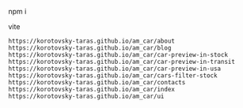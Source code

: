 npm i 

vite



    https://korotovsky-taras.github.io/am_car/about
    https://korotovsky-taras.github.io/am_car/blog
    https://korotovsky-taras.github.io/am_car/car-preview-in-stock
    https://korotovsky-taras.github.io/am_car/car-preview-in-transit
    https://korotovsky-taras.github.io/am_car/car-preview-in-usa
    https://korotovsky-taras.github.io/am_car/cars-filter-stock
    https://korotovsky-taras.github.io/am_car/contacts
    https://korotovsky-taras.github.io/am_car/index
    https://korotovsky-taras.github.io/am_car/ui